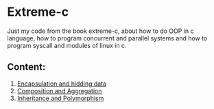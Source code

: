 # Extreme-c
Just my code from the book extreme-c, about how to do OOP in c language, how to program concurrent and parallel systems and how to program syscall and modules of linux in c.
## Content:
1. [Encapsulation and hidding data](./chapter6)
2. [Composition and Aggregation](./chapter7)
3. [Inheritance and Polymorphism](./chapter8)
